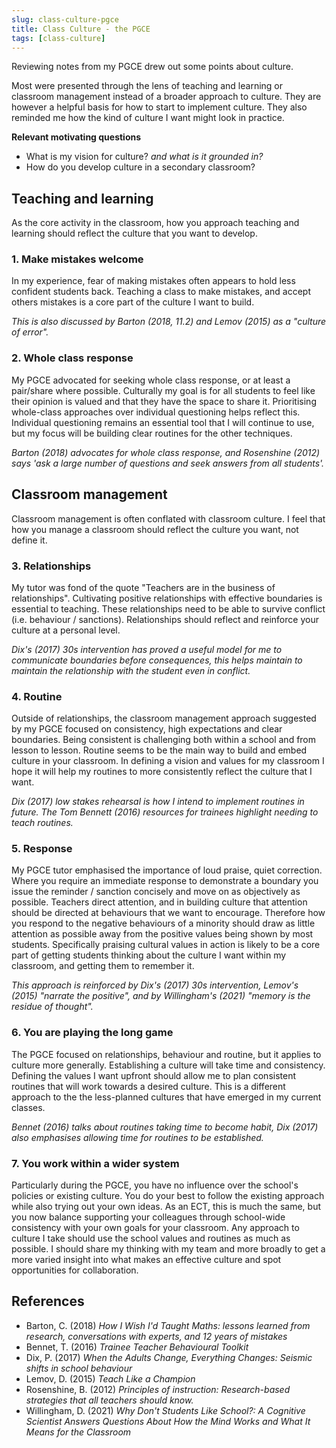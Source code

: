 ```yaml
---
slug: class-culture-pgce
title: Class Culture - the PGCE
tags: [class-culture]
---
```


Reviewing notes from my PGCE drew out some points about culture. 

<!--truncate-->
Most were presented through the lens of teaching and learning or classroom management instead of a broader approach to culture. They are however a helpful basis for how to start to implement culture. They also reminded me how the kind of culture I want might look in practice.

**Relevant motivating questions**
- What is my vision for culture? *and what is it grounded in?*
- How do you develop culture in a secondary classroom?

## Teaching and learning
As the core activity in the classroom, how you approach teaching and learning should reflect the culture that you want to develop.

### 1. Make mistakes welcome
In my experience, fear of making mistakes often appears to hold less confident students back. Teaching a class to make mistakes, and accept others mistakes is a core part of the culture I want to build. 

*This is also discussed by Barton (2018, 11.2) and Lemov (2015) as a "culture of error".*

### 2. Whole class response
My PGCE advocated for seeking whole class response, or at least a pair/share where possible. Culturally my goal is for all students to feel like their opinion is valued and that they have the space to share it. Prioritising whole-class approaches over individual questioning helps reflect this. Individual questioning remains an essential tool that I will continue to use, but my focus will be building clear routines for the other techniques.

*Barton (2018) advocates for whole class response, and Rosenshine (2012) says 'ask a large number of questions and seek answers from all students'.*

## Classroom management
Classroom management is often conflated with classroom culture. I feel that how you manage a classroom should reflect the culture you want, not define it.

### 3. Relationships
My tutor was fond of the quote "Teachers are in the business of relationships". Cultivating positive relationships with effective boundaries is essential to teaching. These relationships need to be able to survive conflict (i.e. behaviour / sanctions). Relationships should reflect and reinforce your culture at a personal level. 

*Dix's (2017) 30s intervention has proved a useful model for me to communicate boundaries before consequences, this helps maintain to maintain the relationship with the student even in conflict.*

### 4. Routine
Outside of relationships, the classroom management approach suggested by my PGCE focused on consistency, high expectations and clear boundaries. Being consistent is challenging both within a school and from lesson to lesson. Routine seems to be the main way to build and embed culture in your classroom. In defining a vision and values for my classroom I hope it will help my routines to more consistently reflect the culture that I want.

*Dix (2017) low stakes rehearsal is how I intend to implement routines in future. The Tom Bennett (2016) resources for trainees highlight needing to teach routines.*

### 5. Response
My PGCE tutor emphasised the importance of loud praise, quiet correction. Where you require an immediate response to demonstrate a boundary you issue the reminder / sanction concisely and move on as objectively as possible. Teachers direct attention, and in building culture that attention should be directed at behaviours that we want to encourage. Therefore how you respond to the negative behaviours of a minority should draw as little attention as possible away from the positive values being shown by most students. Specifically praising cultural values in action is likely to be a core part of getting students thinking about the culture I want within my classroom, and getting them to remember it.

*This approach is reinforced by Dix's (2017) 30s intervention, Lemov's (2015) "narrate the positive", and by Willingham's (2021) "memory is the residue of thought".*

### 6. You are playing the long game
The PGCE focused on relationships, behaviour and routine, but it applies to culture more generally. Establishing a culture will take time and consistency. Defining the values I want upfront should allow me to plan consistent routines that will work towards a desired culture. This is a different approach to the the less-planned cultures that have emerged in my current classes.

*Bennet (2016) talks about routines taking time to become habit, Dix (2017) also emphasises allowing time for routines to be established.*

### 7. You work within a wider system
Particularly during the PGCE, you have no influence over the school's policies or existing culture. You do your best to follow the existing approach while also trying out your own ideas. As an ECT, this is much the same, but you now balance supporting your colleagues through school-wide consistency with your own goals for your classroom. Any approach to culture I take should use the school values and routines as much as possible. I should share my thinking with my team and more broadly to get a more varied insight into what makes an effective culture and spot opportunities for collaboration.

## References
- Barton, C. (2018) *How I Wish I'd Taught Maths: lessons learned from research, conversations with experts, and 12 years of mistakes*
- Bennet, T. (2016) *Trainee Teacher Behavioural Toolkit*
- Dix, P. (2017) *When the Adults Change, Everything Changes: Seismic shifts in school behaviour*
- Lemov, D. (2015) *Teach Like a Champion*
- Rosenshine, B. (2012) *Principles of instruction: Research-based strategies that all teachers should know.*
- Willingham, D. (2021) *Why Don't Students Like School?: A Cognitive Scientist Answers Questions About How the Mind Works and What It Means for the Classroom*

